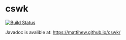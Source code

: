 # cswk
[![Build Status](https://travis-ci.org/Mattihew/cswk.svg?branch=master)](https://travis-ci.org/Mattihew/cswk)

Javadoc is avalible at: https://mattihew.github.io/cswk/
